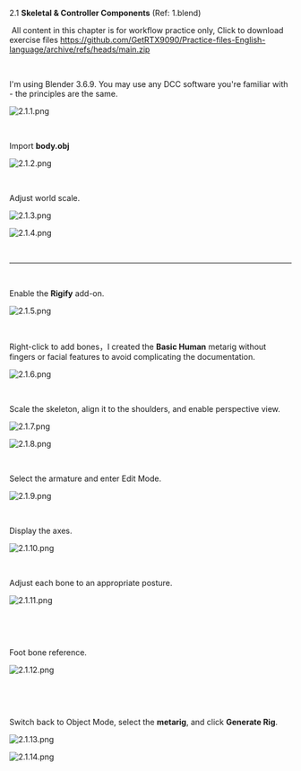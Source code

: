 2.1 ‌**Skeletal & Controller Components** (Ref: 1.blend)

&nbsp;All content in this chapter is for workflow practice only, Click to download exercise files https://github.com/GetRTX9090/Practice-files-English-language/archive/refs/heads/main.zip

&nbsp;

‌I'm using Blender 3.6.9. You may use any DCC software you're familiar with - the principles are the same.

![2.1.1.png](../../_resources/2.1.1.png)

&nbsp;

Import **body.obj**

![2.1.2.png](../../_resources/2.1.2.png)

&nbsp;

‌Adjust world scale.

![2.1.3.png](../../_resources/2.1.3.png)

![2.1.4.png](../../_resources/2.1.4.png)

&nbsp;

* * *

&nbsp;

‌Enable the **Rigify** add-on.‌

![2.1.5.png](../../_resources/2.1.5.png)

&nbsp;

Right-click to add bones，I created the **Basic Human** metarig‌ without fingers or facial features to avoid complicating the documentation.

![2.1.6.png](../../_resources/2.1.6.png)

&nbsp;

Scale the skeleton, align it to the shoulders, and enable perspective view.

![2.1.7.png](../../_resources/2.1.7.png)

![2.1.8.png](../../_resources/2.1.8.png)

&nbsp;

‌Select the armature and enter Edit Mode.‌

![2.1.9.png](../../_resources/2.1.9.png)

&nbsp;

Display the axes.

![2.1.10.png](../../_resources/2.1.10.png)

&nbsp;

Adjust each bone to an appropriate posture.

![2.1.11.png](../../_resources/2.1.11.png)

&nbsp;

&nbsp;

‌Foot bone reference.‌

![2.1.12.png](../../_resources/2.1.12.png)

&nbsp;

&nbsp;

Switch back to ‌Object Mode‌, select the ‌**metarig**, and click ‌**Generate Rig‌**.

![2.1.13.png](../../_resources/2.1.13.png)

![2.1.14.png](../../_resources/2.1.14.png)

&nbsp;
